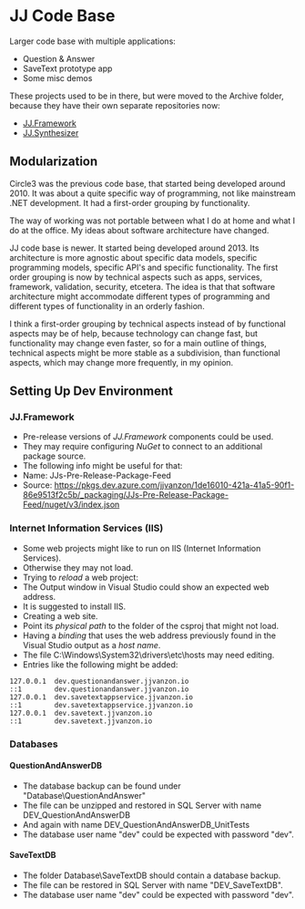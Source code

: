 JJ Code Base
============

Larger code base with multiple applications:

- Question & Answer
- SaveText prototype app
- Some misc demos

These projects used to be in there, but were moved to the Archive folder, because they have their own separate repositories now:

- [JJ.Framework](https://github.com/jjvanzon/JJ.Framework)
- [JJ.Synthesizer](https://github.com/jjvanzon/JJ.Synthesizer)


Modularization
--------------

Circle3 was the previous code base, that started being developed around 2010. It was about a quite specific way of programming, not like mainstream .NET development. It had a first-order grouping by functionality.

The way of working was not portable between what I do at home and what I do at the office. My ideas about software architecture have changed.

JJ code base is newer. It started being developed around 2013. Its architecture is more agnostic about specific data models, specific programming models, specific API's and specific functionality. The first order grouping is now by technical aspects such as apps, services, framework, validation, security, etcetera. The idea is that that software architecture might accommodate different types of programming and different types of functionality in an orderly fashion.

I think a first-order grouping by technical aspects instead of by functional aspects may be of help, because technology can change fast, but functionality may change even faster, so for a main outline of things, technical aspects might be more stable as a subdivision, than functional aspects, which may change more frequently, in my opinion.


Setting Up Dev Environment
----------------------

### JJ.Framework

- Pre-release versions of *JJ.Framework* components could be used.
- They may require configuring *NuGet* to connect to an additional package source.
- The following info might be useful for that:
- Name: JJs-Pre-Release-Package-Feed
- Source: https://pkgs.dev.azure.com/jjvanzon/1de16010-421a-41a5-90f1-86e9513f2c5b/_packaging/JJs-Pre-Release-Package-Feed/nuget/v3/index.json

### Internet Information Services (IIS)

- Some web projects might like to run on IIS (Internet Information Services).
- Otherwise they may not load.
- Trying to *reload* a web project:
- The Output window in Visual Studio could show an expected web address.
- It is suggested to install IIS.
- Creating a web site.
- Point its *physical path* to the folder of the csproj that might not load.
- Having a *binding* that uses the web address previously found in the Visual Studio output as a *host name*.
- The file C:\Windows\System32\drivers\etc\hosts may need editing.
- Entries like the following might be added:

```
127.0.0.1  dev.questionandanswer.jjvanzon.io
::1        dev.questionandanswer.jjvanzon.io
127.0.0.1  dev.savetextappservice.jjvanzon.io
::1        dev.savetextappservice.jjvanzon.io
127.0.0.1  dev.savetext.jjvanzon.io
::1        dev.savetext.jjvanzon.io
```

### Databases

#### QuestionAndAnswerDB

- The database backup can be found under "Database\QuestionAndAnswer"
- The file can be unzipped and restored in SQL Server with name DEV_QuestionAndAnswerDB
- And again with name DEV_QuestionAndAnswerDB_UnitTests
- The database user name "dev" could be expected with password "dev".

#### SaveTextDB

- The folder Database\SaveTextDB should contain a database backup.
- The file can be restored in SQL Server with name "DEV_SaveTextDB".
- The database user name "dev" could be expected with password "dev".